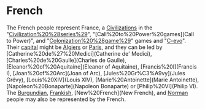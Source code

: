 # French

The French people represent France, a [Civilizations](civilization) in the "[Civilization%20%28series%29](Civilization)", "[Call%20to%20Power%20games](Call to Power)", and "[Colonization%20%28game%29](Colonization)" games and "[C-evo](C-evo)". Their [capital](capital) might be [Algiers](Algiers) or [Paris](Paris), and they can be led by [Catherine%20de%27%20Medici](Catherine de' Medici), [Charles%20de%20Gaulle](Charles de Gaulle), [Eleanor%20of%20Aquitaine](Eleanor of Aquitaine), [Francis%20I](Francis I), [Joan%20of%20Arc](Joan of Arc), [Jules%20Gr%C3%A9vy](Jules Grévy), [Louis%20XIV](Louis XIV), [Marie%20Antoinette](Marie Antoinette), [Napoleon%20Bonaparte](Napoleon Bonaparte) or [Philip%20VI](Philip VI).
The [Burgundian](Burgundian), [Frankish](Frankish), [New%20French](New French), and [Norman](Norman) people may also be represented by the French.